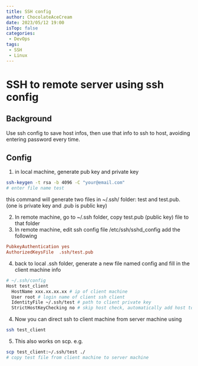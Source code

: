 ```yaml
---
title: SSH config
author: ChocolateAceCream
date: 2023/05/12 19:00
isTop: false
categories:
 - DevOps
tags:
 - SSH
 - Linux
---
```


# SSH to remote server using ssh config <Badge text="SSH" type="warning" />

## Background
Use ssh config to save host infos, then use that info to ssh to host, avoiding entering password every time.

## Config
1. in local machine, generate pub key and private key
```bash
ssh-keygen -t rsa -b 4096 -C "your@email.com"
# enter file name test
```
this command will generate two files in ~/.ssh/ folder: test and test.pub. (one is private key and .pub is public key)

2. In remote machine, go to ~/.ssh folder, copy test.pub (public key) file to that folder
3. In remote machine, edit ssh config file /etc/ssh/sshd_config
add the following
```ini
PubkeyAuthentication yes
AuthorizedKeysFile  .ssh/test.pub
```

4. back to local .ssh folder, generate a new file named config and fill in the client machine info
```bash
# ~/.ssh/config
Host test_client
  HostName xxx.xx.xx.xx # ip of client machine
  User root # login name of client ssh client
  IdentityFile ~/.ssh/test # path to client private key
  StrictHostKeyChecking no # skip host check, automatically add host to known_hosts file
```

4. Now you can direct ssh to client machine from server machine using
```bash
ssh test_client
```

5. This also works on scp. e.g.
```bash
scp test_client:~/.ssh/test ./
# copy test file from client machine to server machine
```

